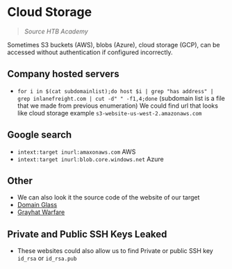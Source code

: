 # Cloud Storage

> *Source HTB Academy*

Sometimes S3 buckets (AWS), blobs (Azure), cloud storage (GCP), can be accessed without authentication if configured incorrectly.

## Company hosted servers

- `for i in $(cat subdomainlist);do host $i | grep "has address" | grep inlanefreight.com | cut -d" " -f1,4;done` (subdomain list is a file that we made from previous enumeration) We could find url that looks like cloud storage example `s3-website-us-west-2.amazonaws.com`

## Google search

- `intext:target inurl:amaxonaws.com` AWS
- `intext:target inurl:blob.core.windows.net` Azure

## Other

- We can also look it the source code of the website of our target
- [Domain Glass](https://domain.glass/)
- [Grayhat Warfare](https://buckets.grayhatwarfare.com/)

## Private and Public SSH Keys Leaked

- These websites could also allow us to find Private or public SSH key `id_rsa` or `id_rsa.pub`